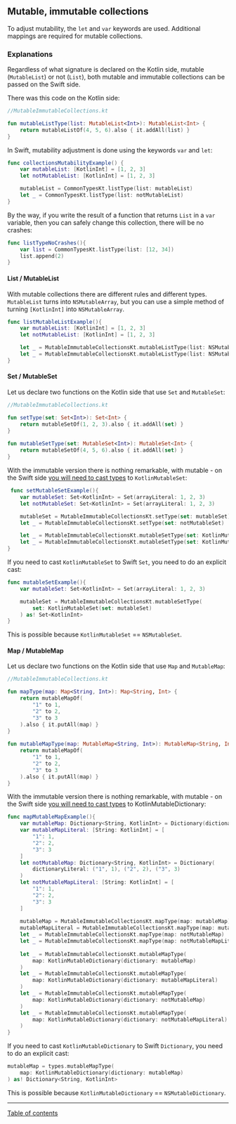 ## Mutable, immutable collections

To adjust mutability, the `let` and `var` keywords are used. Additional mappings are required for mutable collections.

### Explanations

Regardless of what signature is declared on the Kotlin side, mutable (`MutableList`) or not (`List`), both mutable and immutable collections can be passed on the Swift side.

There was this code on the Kotlin side:

```kotlin
//MutableImmutableCollections.kt

fun mutableListType(list: MutableList<Int>): MutableList<Int> {
    return mutableListOf(4, 5, 6).also { it.addAll(list) }
}
```

In Swift, mutability adjustment is done using the keywords `var` and `let`:

```swift
func collectionsMutabilityExample() {
    var mutableList: [KotlinInt] = [1, 2, 3]
    let notMutableList: [KotlinInt] = [1, 2, 3]

    mutableList = CommonTypesKt.listType(list: mutableList)
    let _ = CommonTypesKt.listType(list: notMutableList)
}
```

By the way, if you write the result of a function that returns `List` in a `var` variable, then you can safely change this collection, there will be no crashes:

```swift
func listTypeNoCrashes(){
    var list = CommonTypesKt.listType(list: [12, 34])
    list.append(2)
}
```

#### List / MutableList

With mutable collections there are different rules and different types. `MutableList` turns into `NSMutableArray`, but you can use a simple method of turning `[KotlinInt]` into `NSMutableArray`.

```swift
func listMutableListExample(){
    var mutableList: [KotlinInt] = [1, 2, 3]
    let notMutableList: [KotlinInt] = [1, 2, 3]

    let _ = MutableImmutableCollectionsKt.mutableListType(list: NSMutableArray(array: notMutableList))
    let _ = MutableImmutableCollectionsKt.mutableListType(list: NSMutableArray(array: mutableList))
}
```

#### Set / MutableSet

Let us declare two functions on the Kotlin side that use `Set` and `MutableSet`:

```kotlin
//MutableImmutableCollections.kt

fun setType(set: Set<Int>): Set<Int> {  
    return mutableSetOf(1, 2, 3).also { it.addAll(set) }  
}  
  
fun mutableSetType(set: MutableSet<Int>): MutableSet<Int> {  
    return mutableSetOf(4, 5, 6).also { it.addAll(set) }  
}
```


With the immutable version there is nothing remarkable, with mutable - on the Swift side [you will need to cast types](https://kotlinlang.org/docs/native-objc-interop.html#collections)  to `KotlinMutableSet`:

```swift
 func setMutableSetExample(){
    var mutableSet: Set<KotlinInt> = Set(arrayLiteral: 1, 2, 3)
    let notMutableSet: Set<KotlinInt> = Set(arrayLiteral: 1, 2, 3)

    mutableSet = MutableImmutableCollectionsKt.setType(set: mutableSet)
    let _ = MutableImmutableCollectionsKt.setType(set: notMutableSet)

    let _ = MutableImmutableCollectionsKt.mutableSetType(set: KotlinMutableSet(set: mutableSet))
    let _ = MutableImmutableCollectionsKt.mutableSetType(set: KotlinMutableSet(set: notMutableSet))
}
```

If you need to cast `KotlinMutableSet` to Swift `Set`, you need to do an explicit cast:

```swift
func mutableSetExample(){
    var mutableSet: Set<KotlinInt> = Set(arrayLiteral: 1, 2, 3)

    mutableSet = MutableImmutableCollectionsKt.mutableSetType(
        set: KotlinMutableSet(set: mutableSet)
    ) as! Set<KotlinInt>
}
```

This is possible because `KotlinMutableSet` == `NSMutableSet`.

#### Map / MutableMap
Let us declare two functions on the Kotlin side that use `Map` and `MutableMap`:

```kotlin
//MutableImmutableCollections.kt

fun mapType(map: Map<String, Int>): Map<String, Int> {  
    return mutableMapOf(  
        "1" to 1,  
		"2" to 2,  
		"3" to 3  
	).also { it.putAll(map) }  
}  
  
fun mutableMapType(map: MutableMap<String, Int>): MutableMap<String, Int> {  
    return mutableMapOf(  
        "1" to 1,  
		"2" to 2,  
		"3" to 3  
	).also { it.putAll(map) }  
}
```

With the immutable version there is nothing remarkable, with mutable - on the Swift side [you will need to cast types](https://kotlinlang.org/docs/native-objc-interop.html#collections) to KotlinMutableDictionary:

```swift
func mapMutableMapExample(){
    var mutableMap: Dictionary<String, KotlinInt> = Dictionary(dictionaryLiteral: ("1", 1), ("2", 2), ("3", 3))
    var mutableMapLiteral: [String: KotlinInt] = [
        "1": 1,
        "2": 2,
        "3": 3
    ]
    let notMutableMap: Dictionary<String, KotlinInt> = Dictionary(
        dictionaryLiteral: ("1", 1), ("2", 2), ("3", 3)
    )
    let notMutableMapLiteral: [String: KotlinInt] = [
        "1": 1,
        "2": 2,
        "3": 3
    ]
    
    mutableMap = MutableImmutableCollectionsKt.mapType(map: mutableMap)
    mutableMapLiteral = MutableImmutableCollectionsKt.mapType(map: mutableMapLiteral)
    let _ = MutableImmutableCollectionsKt.mapType(map: notMutableMap)
    let _ = MutableImmutableCollectionsKt.mapType(map: notMutableMapLiteral)
    
    let _ = MutableImmutableCollectionsKt.mutableMapType(
        map: KotlinMutableDictionary(dictionary: mutableMap)
    )
    let _ = MutableImmutableCollectionsKt.mutableMapType(
        map: KotlinMutableDictionary(dictionary: mutableMapLiteral)
    )
    let _ = MutableImmutableCollectionsKt.mutableMapType(
        map: KotlinMutableDictionary(dictionary: notMutableMap)
    )
    let _ = MutableImmutableCollectionsKt.mutableMapType(
        map: KotlinMutableDictionary(dictionary: notMutableMapLiteral)
    )
}
```

If you need to cast `KotlinMutableDictionary` to Swift `Dictionary`, you need to do an explicit cast:

```swift
mutableMap = types.mutableMapType(
	map: KotlinMutableDictionary(dictionary: mutableMap)
) as! Dictionary<String, KotlinInt>
```

This is possible because `KotlinMutableDictionary` == `NSMutableDictionary`.

---
[Table of contents](/README.md)